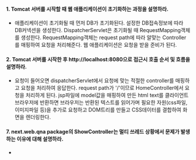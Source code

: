 #### 1. Tomcat 서버를 시작할 때 웹 애플리케이션이 초기화하는 과정을 설명하라.
* 애플리케이션이 초기화될 때 먼저 DB가 초기화된다. 설정한 DB접속정보에 따라 DB커넥션을 생성한다. DispatcherServlet은 초기화될 때 RequestMapping객체를 생성한다. RequestMapping객체는 request path에 따라 알맞는 Controller를 매핑하여 요청을 처리해준다. 웹 애플리케이션은 요청을 받을 준비가 된다. 

#### 2. Tomcat 서버를 시작한 후 http://localhost:8080으로 접근시 호출 순서 및 흐름을 설명하라.
* 요청이 들어오면 dispatcherServlet에서 요청에 맞는 적절한 controller를 매핑하고 요청을 처리하여 응답한다. request path가 '/'이므로 HomeController에서 요청을 처리하게 된다. jsp파일에 model값을 매핑하여 만든 html text를 클라이언트 브라우저에 반환하면 브라우저는 반환된 텍스트를 읽어가며 필요한 자원(css파일, 이미지파일 등)을 추가로 요청하고 DOM트리를 만들고 CSS데이터를 결합하여 화면을 렌더링한다.    

#### 7. next.web.qna package의 ShowController는 멀티 쓰레드 상황에서 문제가 발생하는 이유에 대해 설명하라.
* 
